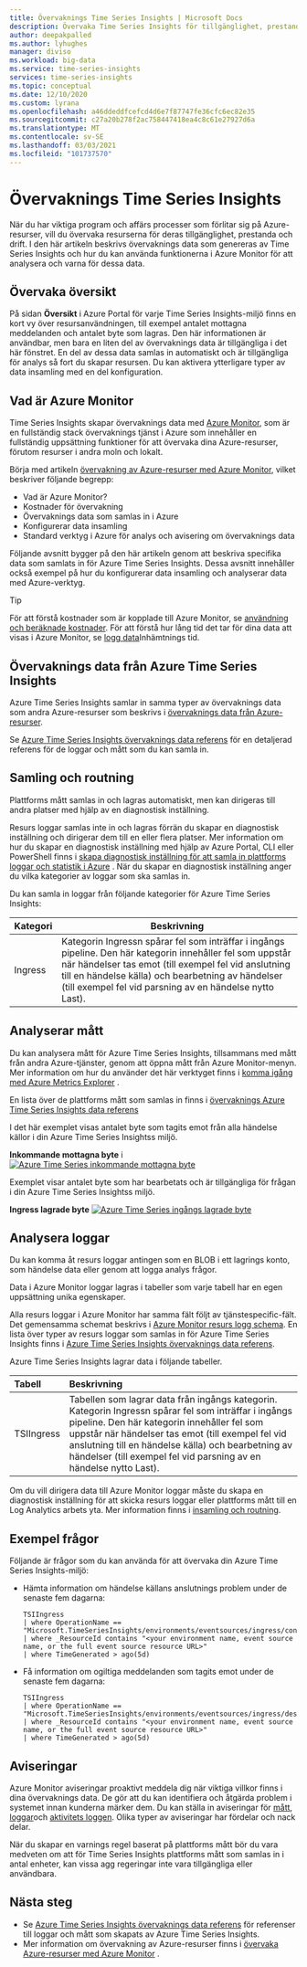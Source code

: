 ```yaml
---
title: Övervaknings Time Series Insights | Microsoft Docs
description: Övervaka Time Series Insights för tillgänglighet, prestanda och drift.
author: deepakpalled
ms.author: lyhughes
manager: diviso
ms.workload: big-data
ms.service: time-series-insights
services: time-series-insights
ms.topic: conceptual
ms.date: 12/10/2020
ms.custom: lyrana
ms.openlocfilehash: a46ddeddfcefcd4d6e7f87747fe36cfc6ec82e35
ms.sourcegitcommit: c27a20b278f2ac758447418ea4c8c61e27927d6a
ms.translationtype: MT
ms.contentlocale: sv-SE
ms.lasthandoff: 03/03/2021
ms.locfileid: "101737570"
---
```

# <a name="monitoring-time-series-insights"></a>Övervaknings Time Series Insights

När du har viktiga program och affärs processer som förlitar sig på Azure-resurser, vill du övervaka resurserna för deras tillgänglighet, prestanda och drift. I den här artikeln beskrivs övervaknings data som genereras av Time Series Insights och hur du kan använda funktionerna i Azure Monitor för att analysera och varna för dessa data.

## <a name="monitor-overview"></a>Övervaka översikt

På sidan **Översikt** i Azure Portal för varje Time Series Insights-miljö finns en kort vy över resursanvändningen, till exempel antalet mottagna meddelanden och antalet byte som lagras. Den här informationen är användbar, men bara en liten del av övervaknings data är tillgängliga i det här fönstret. En del av dessa data samlas in automatiskt och är tillgängliga för analys så fort du skapar resursen. Du kan aktivera ytterligare typer av data insamling med en del konfiguration.

## <a name="what-is-azure-monitor"></a>Vad är Azure Monitor

Time Series Insights skapar övervaknings data med [Azure Monitor](../azure-monitor/overview.md), som är en fullständig stack övervaknings tjänst i Azure som innehåller en fullständig uppsättning funktioner för att övervaka dina Azure-resurser, förutom resurser i andra moln och lokalt.

Börja med artikeln [övervakning av Azure-resurser med Azure Monitor](../azure-monitor/essentials/monitor-azure-resource.md), vilket beskriver följande begrepp:

- Vad är Azure Monitor?
- Kostnader för övervakning
- Övervaknings data som samlas in i Azure
- Konfigurerar data insamling
- Standard verktyg i Azure för analys och avisering om övervaknings data

Följande avsnitt bygger på den här artikeln genom att beskriva specifika data som samlats in för Azure Time Series Insights. Dessa avsnitt innehåller också exempel på hur du konfigurerar data insamling och analyserar data med Azure-verktyg.

> [!TIP]
> För att förstå kostnader som är kopplade till Azure Monitor, se [användning och beräknade kostnader](../azure-monitor//usage-estimated-costs.md). För att förstå hur lång tid det tar för dina data att visas i Azure Monitor, se [logg data](../azure-monitor/logs/data-ingestion-time.md)Inhämtnings tid.

## <a name="monitoring-data-from-azure-time-series-insights"></a>Övervaknings data från Azure Time Series Insights

Azure Time Series Insights samlar in samma typer av övervaknings data som andra Azure-resurser som beskrivs i [övervaknings data från Azure-resurser](../azure-monitor/essentials/monitor-azure-resource.md#monitoring-data). 

Se [Azure Time Series Insights övervaknings data referens](how-to-monitor-tsi-reference.md) för en detaljerad referens för de loggar och mått som du kan samla in.

## <a name="collection-and-routing"></a>Samling och routning

Plattforms mått samlas in och lagras automatiskt, men kan dirigeras till andra platser med hjälp av en diagnostisk inställning.

Resurs loggar samlas inte in och lagras förrän du skapar en diagnostisk inställning och dirigerar dem till en eller flera platser.
Mer information om hur du skapar en diagnostisk inställning med hjälp av Azure Portal, CLI eller PowerShell finns i [skapa diagnostisk inställning för att samla in plattforms loggar och statistik i Azure](../azure-monitor/essentials/diagnostic-settings.md) . När du skapar en diagnostisk inställning anger du vilka kategorier av loggar som ska samlas in.

Du kan samla in loggar från följande kategorier för Azure Time Series Insights:

   | Kategori | Beskrivning |
   |---|---|
   | Ingress  | Kategorin Ingressn spårar fel som inträffar i ingångs pipeline. Den här kategorin innehåller fel som uppstår när händelser tas emot (till exempel fel vid anslutning till en händelse källa) och bearbetning av händelser (till exempel fel vid parsning av en händelse nytto Last). |

## <a name="analyzing-metrics"></a>Analyserar mått

Du kan analysera mått för Azure Time Series Insights, tillsammans med mått från andra Azure-tjänster, genom att öppna mått från Azure Monitor-menyn. Mer information om hur du använder det här verktyget finns i [komma igång med Azure Metrics Explorer](../azure-monitor/essentials/metrics-getting-started.md) .

En lista över de plattforms mått som samlas in finns i [övervaknings Azure Time Series Insights data referens](how-to-monitor-tsi-reference.md#metrics)

I det här exemplet visas antalet byte som tagits emot från alla händelse källor i din Azure Time Series Insightss miljö.

**Inkommande mottagna byte** i [ ![ Azure Time Series inkommande mottagna byte](media/how-to-monitor-tsi/ingress-received-bytes.png)](media/how-to-monitor-tsi/ingress-received-bytes.png#lightbox)

Exemplet visar antalet byte som har bearbetats och är tillgängliga för frågan i din Azure Time Series Insightss miljö.

**Ingress lagrade byte** [ ![ Azure Time Series ingångs lagrade byte](media/how-to-monitor-tsi/ingress-stored-bytes.png)](media/how-to-monitor-tsi/ingress-stored-bytes.png#lightbox)

## <a name="analyzing-logs"></a>Analysera loggar
Du kan komma åt resurs loggar antingen som en BLOB i ett lagrings konto, som händelse data eller genom att logga analys frågor.

Data i Azure Monitor loggar lagras i tabeller som varje tabell har en egen uppsättning unika egenskaper.

Alla resurs loggar i Azure Monitor har samma fält följt av tjänstespecific-fält. Det gemensamma schemat beskrivs i [Azure Monitor resurs logg schema](../azure-monitor/essentials/resource-logs-schema.md#top-level-common-schema). En lista över typer av resurs loggar som samlas in för Azure Time Series Insights finns i [Azure Time Series Insights övervaknings data referens](how-to-monitor-tsi-reference.md#resource-logs).

Azure Time Series Insights lagrar data i följande tabeller.

| Tabell | Beskrivning |
|:---|:---|
| TSIIngress | Tabellen som lagrar data från ingångs kategorin. Kategorin Ingressn spårar fel som inträffar i ingångs pipeline. Den här kategorin innehåller fel som uppstår när händelser tas emot (till exempel fel vid anslutning till en händelse källa) och bearbetning av händelser (till exempel fel vid parsning av en händelse nytto Last).

Om du vill dirigera data till Azure Monitor loggar måste du skapa en diagnostisk inställning för att skicka resurs loggar eller plattforms mått till en Log Analytics arbets yta. Mer information finns i [insamling och routning](../iot-hub/monitor-iot-hub.md#collection-and-routing).

## <a name="sample-queries"></a>Exempel frågor

Följande är frågor som du kan använda för att övervaka din Azure Time Series Insights-miljö:

+ Hämta information om händelse källans anslutnings problem under de senaste fem dagarna:

    ```Kusto
   TSIIngress
   | where OperationName == "Microsoft.TimeSeriesInsights/environments/eventsources/ingress/connect"
   | where _ResourceId contains "<your environment name, event source name, or the full event source resource URL>"
   | where TimeGenerated > ago(5d)

    ```
+ Få information om ogiltiga meddelanden som tagits emot under de senaste fem dagarna:

    ```Kusto
   TSIIngress
   | where OperationName == "Microsoft.TimeSeriesInsights/environments/eventsources/ingress/deserialize"
   | where _ResourceId contains "<your environment name, event source name, or the full event source resource URL>"
   | where TimeGenerated > ago(5d)

    ```

## <a name="alerts"></a>Aviseringar

Azure Monitor aviseringar proaktivt meddela dig när viktiga villkor finns i dina övervaknings data. De gör att du kan identifiera och åtgärda problem i systemet innan kunderna märker dem. Du kan ställa in aviseringar för [mått](../azure-monitor/alerts/alerts-metric-overview.md), [loggar](../azure-monitor/alerts/alerts-unified-log.md)och [aktivitets loggen](../azure-monitor/alerts/activity-log-alerts.md). Olika typer av aviseringar har fördelar och nack delar.

När du skapar en varnings regel baserat på plattforms mått bör du vara medveten om att för Time Series Insights plattforms mått som samlas in i antal enheter, kan vissa agg regeringar inte vara tillgängliga eller användbara.

## <a name="next-steps"></a>Nästa steg

* Se [Azure Time Series Insights övervaknings data referens](how-to-monitor-tsi-reference.md) för referenser till loggar och mått som skapats av Azure Time Series Insights.
* Mer information om övervakning av Azure-resurser finns i [övervaka Azure-resurser med Azure Monitor](../azure-monitor/essentials/monitor-azure-resource.md) .